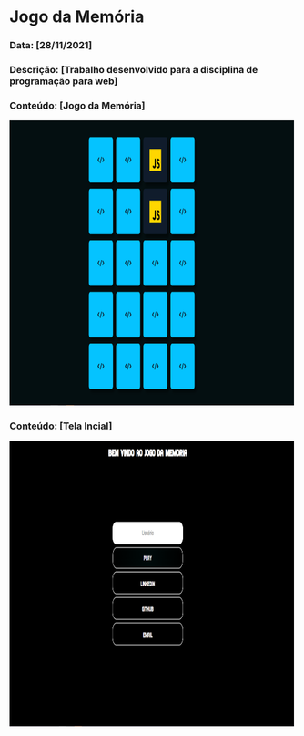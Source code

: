 # Jogo da Memória

### Data: [**28/11/2021**]

### Descrição: [**Trabalho desenvolvido para a disciplina de programação para web**]

### Conteúdo: [**Jogo da Memória**]

<img src="./images/game.png" alt="Imagem do jogo da memória" width="500" height="500">

### Conteúdo: [**Tela Incial**]

<img src="./images/tela_inicial.png" alt="Imagem da tela inicial" width="500" height="500">
